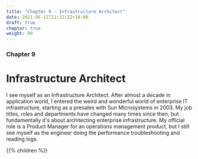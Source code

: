 ```yaml
---
title: "Chapter 9 - Infrastructure Architect"
date: 2021-06-11T11:31:22+10:00
draft: true
chapter: true
weight: 90
---
```


### Chapter 9

# Infrastructure Architect

I see myself as an Infrastructure Architect. After almost a decade in application world, I entered the weird and wonderful world of enterprise IT infrastructure, starting as a presales with Sun Microsystems in 2003. My job titles, roles and departments have changed many times since then, but fundamentally it's about architecting enterprise infrastructure. My official role is a Product Manager for an operations management product, but I still see myself as the engineer doing the performance troubleshooting and reading logs.

{{% children %}}